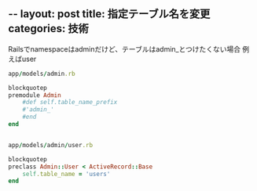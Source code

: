 --
layout: post
title: 指定テーブル名を変更
categories: 技術
--

Railsでnamespaceはadminだけど、テーブルはadmin_とつけたくない場合
例えばuser

```ruby
app/models/admin.rb

blockquotep
premodule Admin
    #def self.table_name_prefix
    #'admin_'
    #end
end


app/models/admin/user.rb

blockquotep
preclass Admin::User < ActiveRecord::Base
    self.table_name = 'users'
end
```